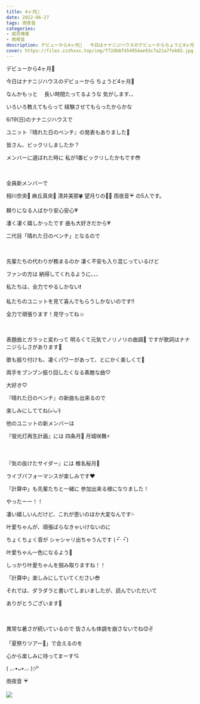 ```yaml
---
title: 4ヶ月🌈
date: 2022-06-27
tags: 雨夜音
categories: 
- 成员博客
- 雨夜音
description: デビューから4ヶ月🌈   今日はナナニジハウスのデビューからちょうど4ヶ月🎉なんかもっと 長い時間たってるような気がします、、 ...
cover: https://files.zzzhxxx.top/img/f72db6f454954ae93c7a21a7feb83.jpg 
---
```



デビューから4ヶ月🌈　　　




今日はナナニジハウスのデビューから
ちょうど4ヶ月🎉












なんかもっと　
長い時間たってるような
気がします、、　















いろいろ教えてもらって
経験させてもらったからかな　　　　












6/19(日)のナナニジハウスで



ユニット『晴れた日のベンチ』の発表もありました🌟









皆さん、ビックリしましたか？










メンバーに選ばれた時に
私が1番ビックリしたかもです😳






　　　　　　



全員新メンバーで



相川奈央🎀
麻丘真央🤺
清井美那🍀
望月りの👸🏻
雨夜音☔️
の5人です。












頼りになる人ばかり安心安心💗
　








凄く凄く嬉しかったです
曲も大好きだから💗










二代目「晴れた日のベンチ」となるので　






　




先輩たちの代わりが務まるのか
凄く不安も入り混じっているけど













ファンの方は
納得してくれるように、、、














私たちは、全力でやるしかない❗️












私たちのユニットを見て喜んでもらうしかないのです‼️
　　　　










全力で頑張ります！見守ってね☺️









　





表題曲とガラッと変わって
明るくて元気でノリノリの曲調🎵
ですが歌詞はナナニジらしさがあります🌈














歌も振り付けも、凄くパワーがあって、とにかく楽しくて🥳












両手をブンブン振り回したくなる素敵な曲♡


大好き♡












『晴れた日のベンチ』の新曲も出来るので



楽しみにしててね(๑˃̵ᴗ˂̵)













他のユニットの新メンバーは　





『蛍光灯再生計画』には
四条月🌙
月城咲舞⚡️

　


『気の抜けたサイダー』には
椎名桜月🐹





ライブパフォーマンスが楽しみです❤️














「計算中」も先輩たちと一緒に
参加出来る様になりました！






やったーー！！











凄い嬉しいんだけど、これが思いのほか大変なんです💦













叶愛ちゃんが、頑張ばらなきゃいけないのに






ちょくちょく音が
シャシャリ出ちゃうんです
‎( •̅ ·  •̅  ) 









叶愛ちゃん一色になるよう🍷








しっかり叶愛ちゃんを掴み取りますね！！












「計算中」楽しみにしていてください😎














それでは、ダラダラと書いてしまいましたが、読んでいただいて









ありがとうございます🤎



　






異常な暑さが続いているので
皆さんも体調を崩さないでね😊✌️










「夏祭りツアー🎇」で会えるのを








心から楽しみに待ってまーす💘　






( ⸝⸝•ᴗ•⸝⸝ )੭⁾⁾





雨夜音 ☔️ 

![](https://files.zzzhxxx.top/img/f72db6f454954ae93c7a21a7feb83.jpg)


